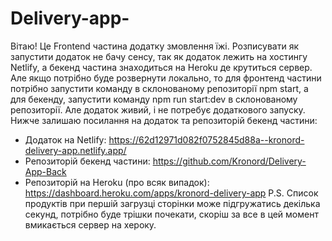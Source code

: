 # Delivery-app-
Вітаю! Це Frontend частина додатку змовлення їжі. 
Розписувати як запустити додаток не бачу сенсу, так як додаток лежить на хостингу Netlify, 
а бекенд частина знаходиться на Heroku де крутиться сервер. Але якщо потрібно буде розвернути локально,
то для фронтенд частини потрібно запустити команду в склонованому репозиторії npm start, а для бекенду,
запустити команду npm run start:dev в склонованому репозиторії. Але додаток живий, і не потребує додаткового запуску.
Нижче залишаю посилання на додаток та репозиторій бекенд частини:
- Додаток на Netlify: https://62d12971d082f0752845d88a--kronord-delivery-app.netlify.app/
- Репозиторій бекенд частини: https://github.com/Kronord/Delivery-App-Back
- Репозиторій на Heroku (про всяк випадок): https://dashboard.heroku.com/apps/kronord-delivery-app
P.S. Список продуктів при першій загрузці сторінки може підгружатись декілька секунд, потрібно буде трішки почекати,
скоріш за все в цей момент вмикається сервер на хероку.
